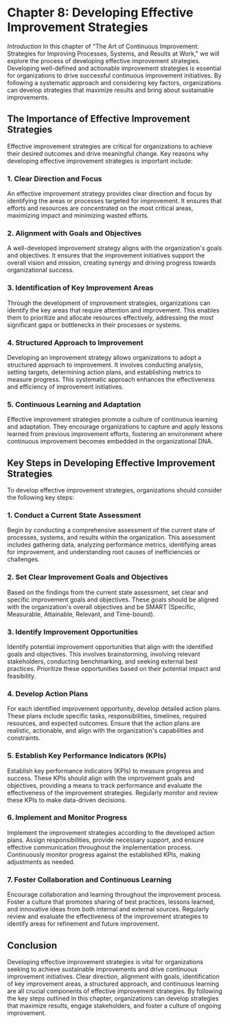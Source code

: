 Chapter 8: Developing Effective Improvement Strategies
======================================================

*Introduction* In this chapter of "The Art of Continuous Improvement: Strategies for Improving Processes, Systems, and Results at Work," we will explore the process of developing effective improvement strategies. Developing well-defined and actionable improvement strategies is essential for organizations to drive successful continuous improvement initiatives. By following a systematic approach and considering key factors, organizations can develop strategies that maximize results and bring about sustainable improvements.

The Importance of Effective Improvement Strategies
--------------------------------------------------

Effective improvement strategies are critical for organizations to achieve their desired outcomes and drive meaningful change. Key reasons why developing effective improvement strategies is important include:

### 1. Clear Direction and Focus

An effective improvement strategy provides clear direction and focus by identifying the areas or processes targeted for improvement. It ensures that efforts and resources are concentrated on the most critical areas, maximizing impact and minimizing wasted efforts.

### 2. Alignment with Goals and Objectives

A well-developed improvement strategy aligns with the organization's goals and objectives. It ensures that the improvement initiatives support the overall vision and mission, creating synergy and driving progress towards organizational success.

### 3. Identification of Key Improvement Areas

Through the development of improvement strategies, organizations can identify the key areas that require attention and improvement. This enables them to prioritize and allocate resources effectively, addressing the most significant gaps or bottlenecks in their processes or systems.

### 4. Structured Approach to Improvement

Developing an improvement strategy allows organizations to adopt a structured approach to improvement. It involves conducting analysis, setting targets, determining action plans, and establishing metrics to measure progress. This systematic approach enhances the effectiveness and efficiency of improvement initiatives.

### 5. Continuous Learning and Adaptation

Effective improvement strategies promote a culture of continuous learning and adaptation. They encourage organizations to capture and apply lessons learned from previous improvement efforts, fostering an environment where continuous improvement becomes embedded in the organizational DNA.

Key Steps in Developing Effective Improvement Strategies
--------------------------------------------------------

To develop effective improvement strategies, organizations should consider the following key steps:

### 1. Conduct a Current State Assessment

Begin by conducting a comprehensive assessment of the current state of processes, systems, and results within the organization. This assessment includes gathering data, analyzing performance metrics, identifying areas for improvement, and understanding root causes of inefficiencies or challenges.

### 2. Set Clear Improvement Goals and Objectives

Based on the findings from the current state assessment, set clear and specific improvement goals and objectives. These goals should be aligned with the organization's overall objectives and be SMART (Specific, Measurable, Attainable, Relevant, and Time-bound).

### 3. Identify Improvement Opportunities

Identify potential improvement opportunities that align with the identified goals and objectives. This involves brainstorming, involving relevant stakeholders, conducting benchmarking, and seeking external best practices. Prioritize these opportunities based on their potential impact and feasibility.

### 4. Develop Action Plans

For each identified improvement opportunity, develop detailed action plans. These plans include specific tasks, responsibilities, timelines, required resources, and expected outcomes. Ensure that the action plans are realistic, actionable, and align with the organization's capabilities and constraints.

### 5. Establish Key Performance Indicators (KPIs)

Establish key performance indicators (KPIs) to measure progress and success. These KPIs should align with the improvement goals and objectives, providing a means to track performance and evaluate the effectiveness of the improvement strategies. Regularly monitor and review these KPIs to make data-driven decisions.

### 6. Implement and Monitor Progress

Implement the improvement strategies according to the developed action plans. Assign responsibilities, provide necessary support, and ensure effective communication throughout the implementation process. Continuously monitor progress against the established KPIs, making adjustments as needed.

### 7. Foster Collaboration and Continuous Learning

Encourage collaboration and learning throughout the improvement process. Foster a culture that promotes sharing of best practices, lessons learned, and innovative ideas from both internal and external sources. Regularly review and evaluate the effectiveness of the improvement strategies to identify areas for refinement and future improvement.

Conclusion
----------

Developing effective improvement strategies is vital for organizations seeking to achieve sustainable improvements and drive continuous improvement initiatives. Clear direction, alignment with goals, identification of key improvement areas, a structured approach, and continuous learning are all crucial components of effective improvement strategies. By following the key steps outlined in this chapter, organizations can develop strategies that maximize results, engage stakeholders, and foster a culture of ongoing improvement.

